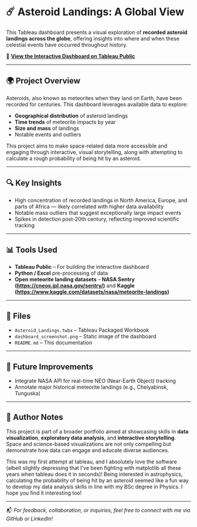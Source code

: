 # ☄️ Asteroid Landings: A Global View

This Tableau dashboard presents a visual exploration of **recorded asteroid landings across the globe**, offering insights into where and when these celestial events have occurred throughout history.

🔗 **[View the Interactive Dashboard on Tableau Public](https://public.tableau.com/views/AsteroidLandings_17307978378250/Dashboard12?:language=en-GB&:sid=&:redirect=auth&:display_count=n&:origin=viz_share_link)**

---

## 🌍 Project Overview

Asteroids, also known as meteorites when they land on Earth, have been recorded for centuries. This dashboard leverages available data to explore:

- **Geographical distribution** of asteroid landings
- **Time trends** of meteorite impacts by year
- **Size and mass** of landings
- Notable events and outliers

This project aims to make space-related data more accessible and engaging through interactive, visual storytelling, along with attempting to calculate a rough probability of being hit by an asteroid.

---

## 🔍 Key Insights

- High concentration of recorded landings in North America, Europe, and parts of Africa — likely correlated with higher data availability
- Notable mass outliers that suggest exceptionally large impact events
- Spikes in detection post-20th century, reflecting improved scientific tracking

---

## 📊 Tools Used

- **Tableau Public** – For building the interactive dashboard
- **Python / Excel** pre-processing of data
- **Open meteorite landing datasets** – **NASA Sentry (https://cneos.jpl.nasa.gov/sentry/)** and **Kaggle (https://www.kaggle.com/datasets/nasa/meteorite-landings)**

---

## 📁 Files
- `Asteroid_Landings.twbx` – Tableau Packaged Workbook 
- `dashboard_screenshot.png` – Static image of the dashboard
- `README.md` – This documentation

---

## 🔮 Future Improvements

- Integrate NASA API for real-time NEO (Near-Earth Object) tracking
- Annotate major historical meteorite landings (e.g., Chelyabinsk, Tunguska)

---

## 🧠 Author Notes
This project is part of a broader portfolio aimed at showcasing skills in **data visualization**, **exploratory data analysis**, and **interactive storytelling**. Space and science-based visualizations are not only compelling but demonstrate how data can engage and educate diverse audiences.

This was my first attempt at tableau, and I absolutely love the software (albeit slightly depressing that I've been fighting with matplotlib all these years when tableau does it in seconds)! 
Being interested in astrophysics, calculating the probability of being hit by an asteroid seemed like a fun way to develop my data analysis skills in line with my BSc degree in Physics.
I hope you find it interesting too!

---

📬 *For feedback, collaboration, or inquiries, feel free to connect with me via GitHub or LinkedIn!*
